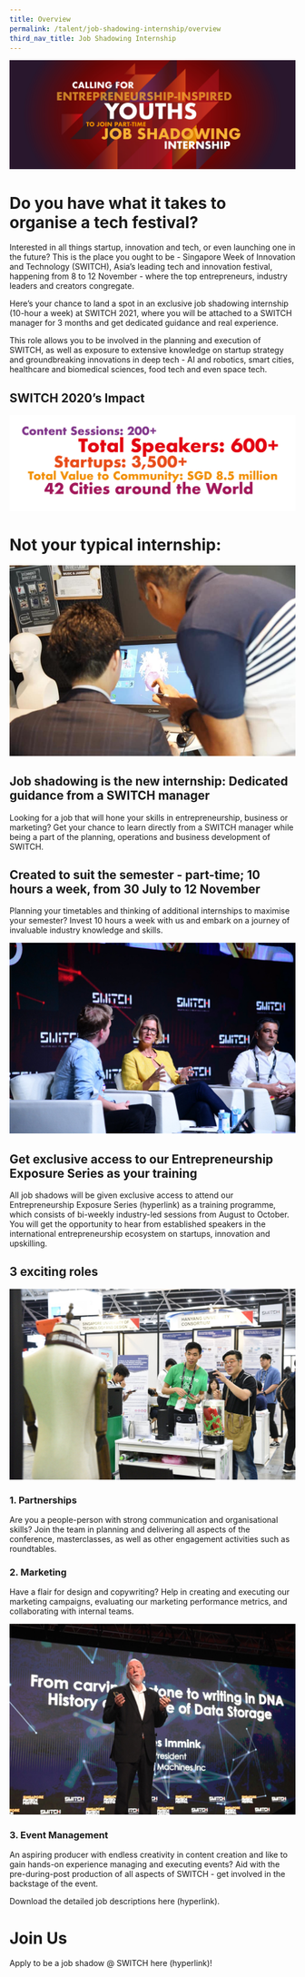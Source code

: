 ```yaml
---
title: Overview
permalink: /talent/job-shadowing-internship/overview
third_nav_title: Job Shadowing Internship
---
```

![Alt text for image on Isomer site](/images/Job%20Shadowing%20Banner.jpg)
# Do you have what it takes to organise a tech festival?
Interested in all things startup, innovation and tech, or even launching one in the future? This is the place you ought to be - Singapore Week of Innovation and Technology (SWITCH), Asia’s leading tech and innovation festival, happening from 8 to 12 November - where the top entrepreneurs, industry leaders and creators congregate. 

Here’s your chance to land a spot in an exclusive job shadowing internship (10-hour a week) at SWITCH 2021, where you will be attached to a SWITCH manager for 3 months and get dedicated guidance and real experience.

This role allows you to be involved in the planning and execution of SWITCH, as well as exposure to extensive knowledge on startup strategy and groundbreaking innovations in deep tech - AI and robotics, smart cities, healthcare and biomedical sciences, food tech and even space tech.

## SWITCH 2020’s Impact
![Alt text for image on Isomer site](/images/impact-02.jpg)
# Not your typical internship:
![Alt text for image on Isomer site](/images/Youth7.jpg)
## Job shadowing is the new internship: Dedicated guidance from a SWITCH manager

Looking for a job that will hone your skills in entrepreneurship, business or marketing? Get your chance to learn directly from a SWITCH manager while being a part of the planning, operations and business development of SWITCH.

## Created to suit the semester - part-time; 10 hours a week, from 30 July to 12 November 

Planning your timetables and thinking of additional internships to maximise your semester? Invest 10 hours a week with us and embark on a journey of invaluable industry knowledge and skills.

![Alt text for image on Isomer site](/images/Youth3.jpg)
## Get exclusive access to our Entrepreneurship Exposure Series as your training
All job shadows will be given exclusive access to attend our Entrepreneurship Exposure Series (hyperlink) as a training programme, which consists of bi-weekly industry-led sessions from August to October. You will get the opportunity to hear from established speakers in the international entrepreneurship ecosystem on startups, innovation and upskilling. 

## 3 exciting roles
![Alt text for image on Isomer site](/images/Youth1.jpg)
### 1. Partnerships

Are you a people-person with strong communication and organisational skills? Join the team in planning and delivering all aspects of the conference, masterclasses, as well as other engagement activities such as roundtables.

### 2. Marketing

Have a flair for design and copywriting? Help in creating and executing our marketing campaigns, evaluating our marketing performance metrics, and collaborating with internal teams. 

![Alt text for image on Isomer site](/images/SWITCH%20Connect%202.jpg)
### 3. Event Management

An aspiring producer with endless creativity in content creation and like to gain hands-on experience managing and executing events? Aid with the pre-during-post production of all aspects of SWITCH - get involved in the backstage of the event.

Download the detailed job descriptions here (hyperlink).
# Join Us
Apply to be a job shadow @ SWITCH here (hyperlink)!